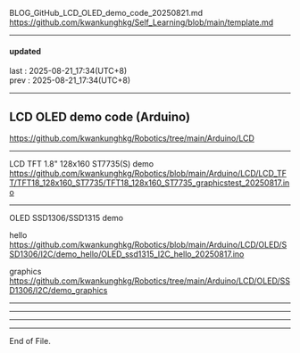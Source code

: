   
BLOG_GitHub_LCD_OLED_demo_code_20250821.md  
  https://github.com/kwankunghkg/Self_Learning/blob/main/template.md  
  
  
  
----------------------------------------  
  
#### updated  
last : 2025-08-21_17:34(UTC+8)  
prev : 2025-08-21_17:34(UTC+8)  
  
----------------------------------------  
  
## LCD OLED demo code (Arduino)  
  https://github.com/kwankunghkg/Robotics/tree/main/Arduino/LCD  
  
  
----------------------------------------  
  
LCD TFT 1.8" 128x160 ST7735(S) demo  
  https://github.com/kwankunghkg/Robotics/blob/main/Arduino/LCD/LCD_TFT/TFT18_128x160_ST7735/TFT18_128x160_ST7735_graphicstest_20250817.ino  
  
  
----------------------------------------  
  
OLED SSD1306/SSD1315 demo  
  
hello  
  https://github.com/kwankunghkg/Robotics/blob/main/Arduino/LCD/OLED/SSD1306/I2C/demo_hello/OLED_ssd1315_I2C_hello_20250817.ino  
  
graphics  
  https://github.com/kwankunghkg/Robotics/tree/main/Arduino/LCD/OLED/SSD1306/I2C/demo_graphics  
  
  
----------------------------------------  
  
  
  
----------------------------------------  
  
  
  
----------------------------------------  
  
  
  
----------------------------------------  
End of File.  
